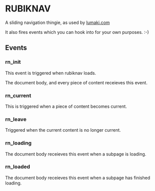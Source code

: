 # RUBIKNAV

A sliding navigation thingie, as used by [lumaki.com](http://www.lumaki.com)

It also fires events which you can hook into for your own purposes. :-)


## Events


### rn_init

This event is triggered when rubiknav loads.

The document body, and every piece of content receieves this event.


### rn_current

This is triggered when a piece of content becomes current.


### rn_leave

Triggered when the current content is no longer current.


### rn_loading

The document body receieves this event when a subpage is loading.


### rn_loaded

The document body receieves this event when a subpage has finished loading.